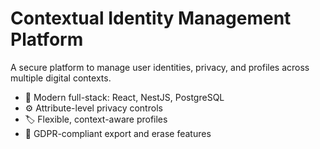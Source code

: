 # Contextual Identity Management Platform

A secure platform to manage user identities, privacy, and profiles across multiple digital contexts.

- 🔐 Modern full-stack: React, NestJS, PostgreSQL
- ⚙️ Attribute-level privacy controls
- 🏷 Flexible, context-aware profiles
- 📝 GDPR-compliant export and erase features
